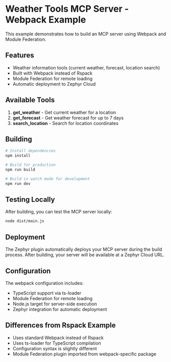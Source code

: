 # Weather Tools MCP Server - Webpack Example

This example demonstrates how to build an MCP server using Webpack and Module Federation.

## Features

- Weather information tools (current weather, forecast, location search)
- Built with Webpack instead of Rspack
- Module Federation for remote loading
- Automatic deployment to Zephyr Cloud

## Available Tools

1. **get_weather** - Get current weather for a location
2. **get_forecast** - Get weather forecast for up to 7 days  
3. **search_location** - Search for location coordinates

## Building

```bash
# Install dependencies
npm install

# Build for production
npm run build

# Build in watch mode for development
npm run dev
```

## Testing Locally

After building, you can test the MCP server locally:

```bash
node dist/main.js
```

## Deployment

The Zephyr plugin automatically deploys your MCP server during the build process. After building, your server will be available at a Zephyr Cloud URL.

## Configuration

The webpack configuration includes:

- TypeScript support via ts-loader
- Module Federation for remote loading
- Node.js target for server-side execution
- Zephyr integration for automatic deployment

## Differences from Rspack Example

- Uses standard Webpack instead of Rspack
- Uses ts-loader for TypeScript compilation
- Configuration syntax is slightly different
- Module Federation plugin imported from webpack-specific package